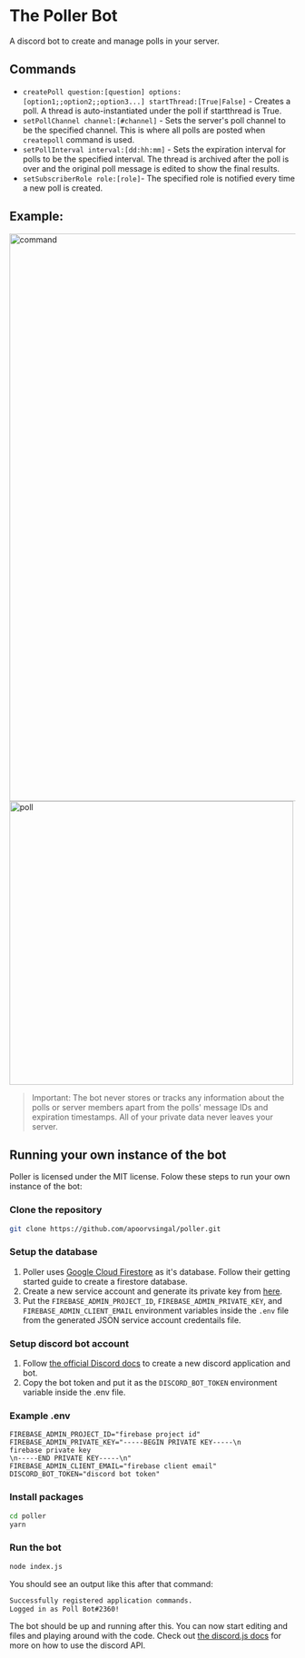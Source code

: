 # The Poller Bot
A discord bot to create and manage polls in your server.

## Commands
- `createPoll question:[question] options:[option1;;option2;;option3...] startThread:[True|False]` - Creates a poll. A thread is auto-instantiated under the poll if startthread is True.
- `setPollChannel channel:[#channel]` - Sets the server's poll channel to be the specified channel. This is where all polls are posted when `createpoll` command is used.
- `setPollInterval interval:[dd:hh:mm]` - Sets the expiration interval for polls to be the specified interval. The thread is archived after the poll is over and the original poll message is edited to show the final results.
- `setSubscriberRole role:[role]`- The specified role is notified every time a new poll is created.

## Example:
<img src="https://media.discordapp.net/attachments/905707713634377778/905819031829889034/unknown.png" alt="command" style="width:1000px;"/>
<img src="https://media.discordapp.net/attachments/905707713634377778/905813185968361482/unknown.png" alt="poll" style="width:500px;"/>

> Important: The bot never stores or tracks any information about the polls or server members apart from the polls' message IDs and expiration timestamps. All of your private data never leaves your server.

## Running your own instance of the bot
Poller is licensed under the MIT license. Folow these steps to run your own instance of the bot:

### Clone the repository
```bash
git clone https://github.com/apoorvsingal/poller.git
```

### Setup the database

1. Poller uses [Google Cloud Firestore](https://firebase.google.com/docs/firestore) as it's database. Follow their getting started guide to create a firestore database.
2. Create a new service account and generate its private key from [here](https://console.cloud.google.com/iam-admin/serviceaccounts).
3. Put the `FIREBASE_ADMIN_PROJECT_ID`, `FIREBASE_ADMIN_PRIVATE_KEY`, and `FIREBASE_ADMIN_CLIENT_EMAIL` environment variables inside the `.env` file from the generated JSON service account credentails file.

### Setup discord bot account

1. Follow [the official Discord docs](https://discord.com/developers/docs/intro) to create a new discord application and bot.
2. Copy the bot token and put it as the `DISCORD_BOT_TOKEN` environment variable inside the .env file.

### Example .env
```env
FIREBASE_ADMIN_PROJECT_ID="firebase project id"
FIREBASE_ADMIN_PRIVATE_KEY="-----BEGIN PRIVATE KEY-----\n
firebase private key
\n-----END PRIVATE KEY-----\n"
FIREBASE_ADMIN_CLIENT_EMAIL="firebase client email"
DISCORD_BOT_TOKEN="discord bot token"
```

### Install packages
```bash
cd poller
yarn
```

### Run the bot
```bash
node index.js
```

You should see an output like this after that command:
```bash
Successfully registered application commands.
Logged in as Poll Bot#2360!
```

The bot should be up and running after this. You can now start editing and files and playing around with the code. Check out [the discord.js docs](https://discordjs.guide/) for more on how to use the discord API.
